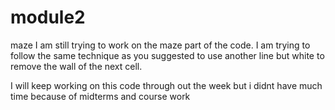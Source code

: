 # module2
maze
I am still trying to work on the maze part of the code. I am trying to follow the same technique as you suggested to use another line but white to remove the wall of the next cell. 

I will keep working on this code through out the week but i didnt have much time because of midterms and course work
